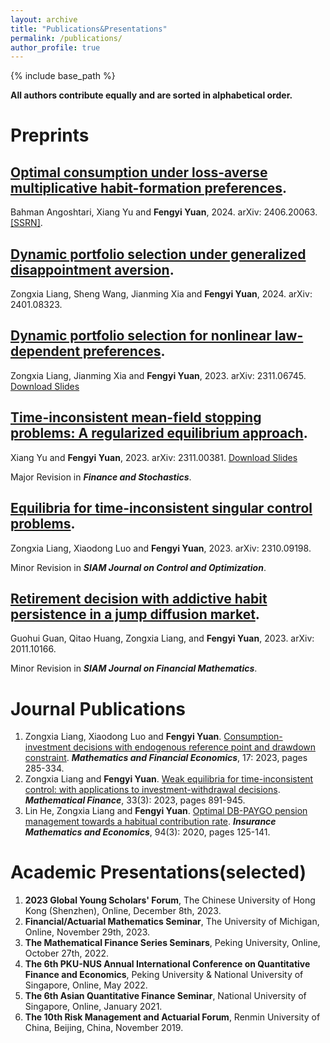 ```yaml
---
layout: archive
title: "Publications&Presentations"
permalink: /publications/
author_profile: true
---
```


{% include base_path %}

**All authors contribute equally and are sorted in alphabetical order.**

Preprints
======

## [Optimal consumption under loss-averse multiplicative habit-formation preferences](https://arxiv.org/abs/2406.20063).

Bahman Angoshtari, Xiang Yu and **Fengyi Yuan**, 2024. arXiv: 2406.20063. [[SSRN]](https://papers.ssrn.com/sol3/papers.cfm?abstract_id=4879543).


## [Dynamic portfolio selection under generalized disappointment aversion](https://arxiv.org/abs/2401.08323).

Zongxia Liang, Sheng Wang, Jianming Xia and **Fengyi Yuan**, 2024. arXiv: 2401.08323.

## [Dynamic portfolio selection for nonlinear law-dependent preferences](https://arxiv.org/abs/2311.06745).

Zongxia Liang, Jianming Xia and **Fengyi Yuan**, 2023. arXiv: 2311.06745.
[Download Slides](../assets/Nonlinear_slides.pdf)

## [Time-inconsistent mean-field stopping problems: A regularized equilibrium approach](https://arxiv.org/abs/2311.00381).

Xiang Yu and **Fengyi Yuan**, 2023. arXiv: 2311.00381. [Download Slides](../assets/TIS_slides.pdf)

Major Revision in ***Finance and Stochastics***.

## [Equilibria for time-inconsistent singular control problems](https://arxiv.org/abs/2310.09198).

Zongxia Liang, Xiaodong Luo and **Fengyi Yuan**, 2023. arXiv: 2310.09198.

Minor Revision in ***SIAM Journal on Control and Optimization***.

## [Retirement decision with addictive habit persistence in a jump diffusion market](https://arxiv.org/abs/2011.10166).

Guohui Guan, Qitao Huang, Zongxia Liang, and **Fengyi Yuan**, 2023. arXiv: 2011.10166.

Minor Revision in ***SIAM Journal on Financial Mathematics***.



Journal Publications 
======

1. Zongxia Liang, Xiaodong Luo and **Fengyi Yuan**. [Consumption-investment decisions with endogenous reference point and drawdown constraint](https://link.springer.com/article/10.1007/s11579-023-00335-x). ***Mathematics and Financial Economics***, 17: 2023, pages 285-334.
1. Zongxia Liang and **Fengyi Yuan**. [Weak equilibria for time-inconsistent control: with applications to investment-withdrawal decisions](https://onlinelibrary.wiley.com/doi/abs/10.1111/mafi.12391). ***Mathematical Finance***, 33(3): 2023, pages 891-945.
1.  Lin He, Zongxia Liang and **Fengyi Yuan**. [Optimal DB-PAYGO pension management towards a habitual contribution rate](https://www.sciencedirect.com/science/article/abs/pii/S0167668720301050). ***Insurance Mathematics and Economics***, 94(3): 2020, pages 125-141.


Academic Presentations(selected)
======

1. **2023 Global Young Scholars' Forum**, The Chinese University of Hong Kong (Shenzhen), Online, December 8th, 2023.
1. **Financial/Actuarial Mathematics Seminar**, The University of Michigan, Online,  November 29th, 2023.
1. **The Mathematical Finance Series Seminars**, Peking University, Online, October 27th, 2022.
1. **The 6th PKU-NUS Annual International Conference on Quantitative Finance and Economics**, Peking University & National University of Singapore, Online, May 2022.
1. **The 6th Asian Quantitative Finance Seminar**, National University of Singapore, Online, January 2021.
1. **The 10th Risk Management and Actuarial Forum**, Renmin University of China, Beijing, China, November 2019.
